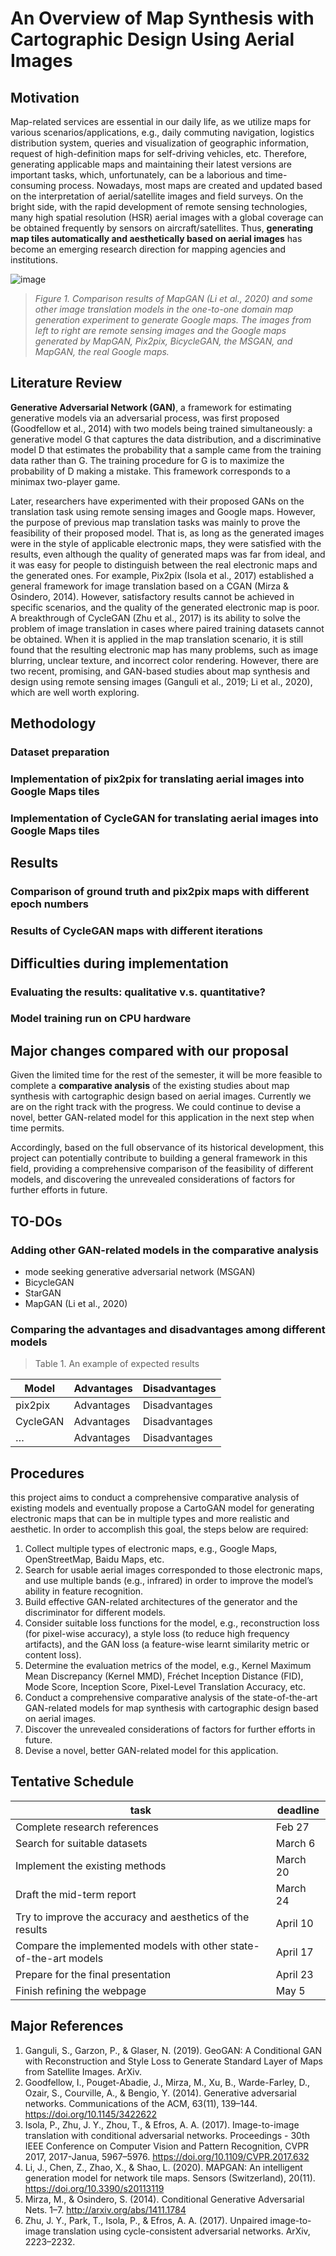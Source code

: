# An Overview of Map Synthesis with Cartographic Design Using Aerial Images

## Motivation
Map-related services are essential in our daily life, as we utilize maps for various scenarios/applications, e.g., daily commuting navigation, logistics distribution system, queries and visualization of geographic information, request of high-definition maps for self-driving vehicles, etc. Therefore, generating applicable maps and maintaining their latest versions are important tasks, which, unfortunately, can be a laborious and time-consuming process. Nowadays, most maps are created and updated based on the interpretation of aerial/satellite images and field surveys. On the bright side, with the rapid development of remote sensing technologies, many high spatial resolution (HSR) aerial images with a global coverage can be obtained frequently by sensors on aircraft/satellites. Thus, **generating map tiles automatically and aesthetically based on aerial images** has become an emerging research direction for mapping agencies and institutions.

![image](https://user-images.githubusercontent.com/40613916/112279468-ea72d080-8cbe-11eb-81e3-ad3d7419e0e0.png)

> *Figure 1. Comparison results of MapGAN (Li et al., 2020) and some other image translation models in the one-to-one domain map generation experiment to generate Google maps. The images from left to right are remote sensing images and the Google maps generated by MapGAN, Pix2pix, BicycleGAN, the MSGAN, and MapGAN, the real Google maps.*

## Literature Review 
**Generative Adversarial Network (GAN)**, a framework for estimating generative models via an adversarial process, was first proposed (Goodfellow et al., 2014) with two models being trained simultaneously: a generative model G that captures the data distribution, and a discriminative model D that estimates the probability that a sample came from the training data rather than G. The training procedure for G is to maximize the probability of D making a mistake. This framework corresponds to a minimax two-player game. 

Later, researchers have experimented with their proposed GANs on the translation task using remote sensing images and Google maps. However, the purpose of previous map translation tasks was mainly to prove the feasibility of their proposed model. That is, as long as the generated images were in the style of applicable electronic maps, they were satisfied with the results, even although the quality of generated maps was far from ideal, and it was easy for people to distinguish between the real electronic maps and the generated ones. For example, Pix2pix (Isola et al., 2017) established a general framework for image translation based on a CGAN (Mirza & Osindero, 2014). However, satisfactory results cannot be achieved in specific scenarios, and the quality of the generated electronic map is poor. A breakthrough of CycleGAN (Zhu et al., 2017) is its ability to solve the problem of image translation in cases where paired training datasets cannot be obtained. When it is applied in the map translation scenario, it is still found that the resulting electronic map has many problems, such as image blurring, unclear texture, and incorrect color rendering. However, there are two recent, promising, and GAN-based studies about map synthesis and design using remote sensing images (Ganguli et al., 2019; Li et al., 2020), which are well worth exploring. 

## Methodology
### Dataset preparation


### Implementation of pix2pix for translating aerial images into Google Maps tiles


### Implementation of CycleGAN for translating aerial images into Google Maps tiles


## Results 
### Comparison of ground truth and pix2pix maps with different epoch numbers

### Results of CycleGAN maps with different iterations


## Difficulties during implementation
### Evaluating the results: qualitative v.s. quantitative? 

### Model training run on CPU hardware


## Major changes compared with our proposal
Given the limited time for the rest of the semester, it will be more feasible to complete a **comparative analysis** of the existing studies about map synthesis with cartographic design based on aerial images. Currently we are on the right track with the progress. We could continue to devise a novel, better GAN-related model for this application in the next step when time permits.

Accordingly, based on the full observance of its historical development, this project can potentially contribute to building a general framework in this field, providing a comprehensive comparison of the feasibility of different models, and discovering the unrevealed considerations of factors for further efforts in future.

## TO-DOs
### Adding other GAN-related models in the comparative analysis
- mode seeking generative adversarial network (MSGAN)
-	BicycleGAN
-	StarGAN
-	MapGAN (Li et al., 2020)
### Comparing the advantages and disadvantages among different models
> Table 1. An example of expected results

Model |	Advantages | Disadvantages
------------- | ------------- | -------------
pix2pix	| Advantages | Disadvantages
CycleGAN | Advantages | Disadvantages	
…	| Advantages | Disadvantages	

## Procedures
this project aims to conduct a comprehensive comparative analysis of existing models and eventually propose a CartoGAN model for generating electronic maps that can be in multiple types and more realistic and aesthetic. In order to accomplish this goal, the steps below are required: 
1.	Collect multiple types of electronic maps, e.g., Google Maps, OpenStreetMap, Baidu Maps, etc. 
2.	Search for usable aerial images corresponded to those electronic maps, and use multiple bands (e.g., infrared) in order to improve the model’s ability in feature recognition. 
3.	Build effective GAN-related architectures of the generator and the discriminator for different models. 
4.	Consider suitable loss functions for the model, e.g., reconstruction loss (for pixel-wise accuracy), a style loss (to reduce high frequency artifacts), and the GAN loss (a feature-wise learnt similarity metric or content loss). 
5.	Determine the evaluation metrics of the model, e.g., Kernel Maximum Mean Discrepancy (Kernel MMD), Fréchet Inception Distance (FID), Mode Score, Inception Score, Pixel-Level Translation Accuracy, etc.
6.	Conduct a comprehensive comparative analysis of the state-of-the-art GAN-related models for map synthesis with cartographic design based on aerial images.  
7.	Discover the unrevealed considerations of factors for further efforts in future.
8.	Devise a novel, better GAN-related model for this application.

## Tentative Schedule 

task | deadline |
------------- | ------------- |
Complete research references | Feb 27
Search for suitable datasets | March 6
Implement the existing methods | March 20
Draft the mid-term report | March 24
Try to improve the accuracy and aesthetics of the results | April 10
Compare the implemented models with other state-of-the-art models | April 17
Prepare for the final presentation | April 23
Finish refining the webpage | May 5

## Major References
1. Ganguli, S., Garzon, P., & Glaser, N. (2019). GeoGAN: A Conditional GAN with Reconstruction and Style Loss to Generate Standard Layer of Maps from Satellite Images. ArXiv.
2. Goodfellow, I., Pouget-Abadie, J., Mirza, M., Xu, B., Warde-Farley, D., Ozair, S., Courville, A., & Bengio, Y. (2014). Generative adversarial networks. Communications of the ACM, 63(11), 139–144. https://doi.org/10.1145/3422622
3. Isola, P., Zhu, J. Y., Zhou, T., & Efros, A. A. (2017). Image-to-image translation with conditional adversarial networks. Proceedings - 30th IEEE Conference on Computer Vision and Pattern Recognition, CVPR 2017, 2017-Janua, 5967–5976. https://doi.org/10.1109/CVPR.2017.632
4. Li, J., Chen, Z., Zhao, X., & Shao, L. (2020). MAPGAN: An intelligent generation model for network tile maps. Sensors (Switzerland), 20(11). https://doi.org/10.3390/s20113119
5. Mirza, M., & Osindero, S. (2014). Conditional Generative Adversarial Nets. 1–7. http://arxiv.org/abs/1411.1784
6. Zhu, J. Y., Park, T., Isola, P., & Efros, A. A. (2017). Unpaired image-to-image translation using cycle-consistent adversarial networks. ArXiv, 2223–2232.

